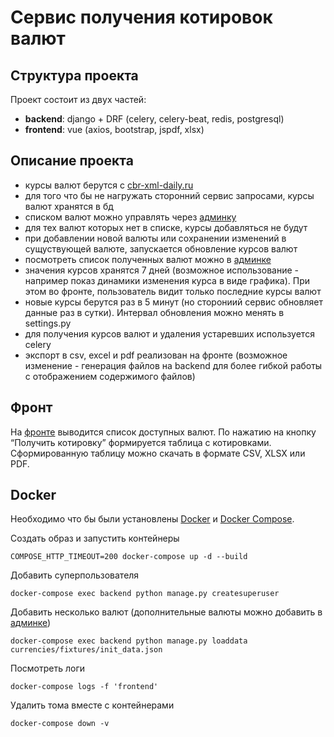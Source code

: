 # Cервис получения котировок валют

## Структура проекта

Проект состоит из двух частей:

- **backend**: django + DRF (celery, celery-beat, redis, postgresql)
- **frontend**: vue (axios, bootstrap, jspdf, xlsx)

## Описание проекта

- курсы валют берутся с [cbr-xml-daily.ru](https://www.cbr-xml-daily.ru/daily_json.js)
- для того что бы не нагружать сторонний сервис запросами, курсы валют хранятся в бд
- списком валют можно управлять через [админку](http://localhost:8000/admin/currencies/currency/)
- для тех валют которых нет в списке, курсы добавляться не будут
- при добавлении новой валюты или сохранении изменений в сущуствующей валюте, запускается обновление курсов валют
- посмотреть список полученных валют можно в [админке](http://localhost:8000/admin/currencies/currencyrate/)
- значения курсов хранятся 7 дней (возможное использование - например показ динамики изменения курса в виде графика). При этом во фронте, пользователь видит только последние курсы валют
- новые курсы берутся раз в 5 минут (но сторониий сервис обновляет данные раз в сутки). Интервал обновления можно менять в settings.py
- для получения курсов валют и удаления устаревших используется celery
- экспорт в csv, excel и pdf реализован на фронте (возможное изменение - генерация файлов на backend для более гибкой работы с отображением содержимого файлов)

## Фронт

На [фронте](http://localhost:8080/) выводится список доступных валют.
По нажатию на кнопку “Получить котировку” формируется таблица с котировками.
Сформированную таблицу можно скачать в формате CSV, XLSX или PDF.

## Docker

Необходимо что бы были установлены [Docker](https://docs.docker.com/engine/install/) и [Docker Compose](https://docs.docker.com/compose/install/).

Создать образ и запустить контейнеры
```
COMPOSE_HTTP_TIMEOUT=200 docker-compose up -d --build
```

Добавить суперпользователя
```
docker-compose exec backend python manage.py createsuperuser
```

Добавить несколько валют (дополнительные валюты можно добавить в [админке](http://localhost:8000/admin/currencies/currency/))

```
docker-compose exec backend python manage.py loaddata currencies/fixtures/init_data.json
```

Посмотреть логи

```
docker-compose logs -f 'frontend'
```

Удалить тома вместе с контейнерами

```
docker-compose down -v
```
